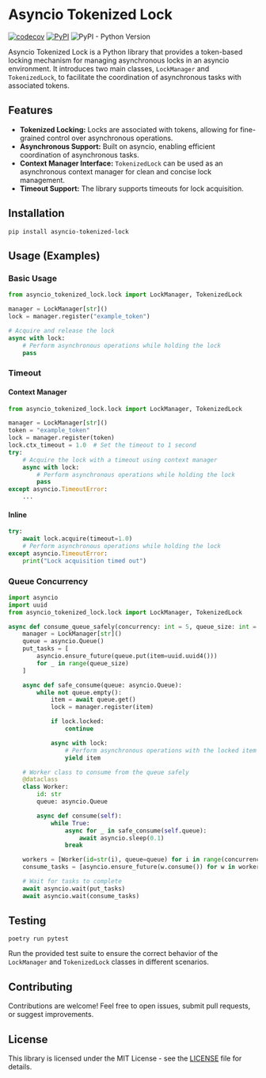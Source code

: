 # Asyncio Tokenized Lock

[![codecov](https://codecov.io/gh/lucascicco/asyncio-tokenized-lock/graph/badge.svg?token=8F2RYP2L2L)](https://codecov.io/gh/lucascicco/asyncio-tokenized-lock)
[![PyPI](https://img.shields.io/pypi/v/asyncio-tokenized-lock)](https://pypi.org/project/asyncio-tokenized-lock/)
![PyPI - Python Version](https://img.shields.io/pypi/pyversions/asyncio-tokenized-lock)

Asyncio Tokenized Lock is a Python library that provides a token-based locking mechanism for managing asynchronous locks in an asyncio environment. It introduces two main classes, `LockManager` and `TokenizedLock`, to facilitate the coordination of asynchronous tasks with associated tokens.

## Features

- **Tokenized Locking:** Locks are associated with tokens, allowing for fine-grained control over asynchronous operations.
- **Asynchronous Support:** Built on asyncio, enabling efficient coordination of asynchronous tasks.
- **Context Manager Interface:** `TokenizedLock` can be used as an asynchronous context manager for clean and concise lock management.
- **Timeout Support:** The library supports timeouts for lock acquisition.

## Installation

```shell
pip install asyncio-tokenized-lock
```

## Usage (Examples)

### Basic Usage

```python
from asyncio_tokenized_lock.lock import LockManager, TokenizedLock

manager = LockManager[str]()
lock = manager.register("example_token")

# Acquire and release the lock
async with lock:
    # Perform asynchronous operations while holding the lock
    pass
```

### Timeout

#### Context Manager

```python
from asyncio_tokenized_lock.lock import LockManager, TokenizedLock

manager = LockManager[str]()
token = "example_token"
lock = manager.register(token)
lock.ctx_timeout = 1.0  # Set the timeout to 1 second
try:
    # Acquire the lock with a timeout using context manager
    async with lock:
        # Perform asynchronous operations while holding the lock
        pass
except asyncio.TimeoutError:
    ...
```

#### Inline

```python
try:
    await lock.acquire(timeout=1.0)
    # Perform asynchronous operations while holding the lock
except asyncio.TimeoutError:
    print("Lock acquisition timed out")
```

### Queue Concurrency

```python
import asyncio
import uuid
from asyncio_tokenized_lock.lock import LockManager, TokenizedLock

async def consume_queue_safely(concurrency: int = 5, queue_size: int = 100):
    manager = LockManager[str]()
    queue = asyncio.Queue()
    put_tasks = [
        asyncio.ensure_future(queue.put(item=uuid.uuid4()))
        for _ in range(queue_size)
    ]

    async def safe_consume(queue: asyncio.Queue):
        while not queue.empty():
            item = await queue.get()
            lock = manager.register(item)

            if lock.locked:
                continue

            async with lock:
                # Perform asynchronous operations with the locked item
                yield item

    # Worker class to consume from the queue safely
    @dataclass
    class Worker:
        id: str
        queue: asyncio.Queue

        async def consume(self):
            while True:
                async for _ in safe_consume(self.queue):
                    await asyncio.sleep(0.1)
                break

    workers = [Worker(id=str(i), queue=queue) for i in range(concurrency)]
    consume_tasks = [asyncio.ensure_future(w.consume()) for w in workers]

    # Wait for tasks to complete
    await asyncio.wait(put_tasks)
    await asyncio.wait(consume_tasks)
```

## Testing

```shell
poetry run pytest
```

Run the provided test suite to ensure the correct behavior of the `LockManager` and `TokenizedLock` classes in different scenarios.

## Contributing

Contributions are welcome! Feel free to open issues, submit pull requests, or suggest improvements.

## License

This library is licensed under the MIT License - see the [LICENSE](./LICENSE) file for details.
